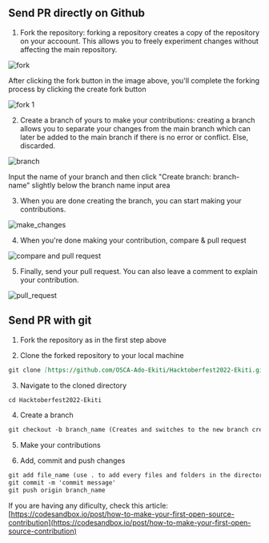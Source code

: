 ## Send PR directly on Github

1. Fork the repository: forking a repository creates a copy of the repository on your accoount. This allows you to freely experiment changes without affecting the main repository.

![fork](https://user-images.githubusercontent.com/53593233/195101076-015c4c34-fbdf-4836-9f00-2ec67a580962.PNG)

After clicking the fork button in the image above, you'll complete the forking process by clicking the create fork button

![fork 1](https://user-images.githubusercontent.com/53593233/195101682-ce023d2a-ffe1-4aaf-b837-eecfcfddb778.PNG)


2. Create a branch of yours to make your contributions: creating a branch allows you to separate your changes from the main branch which can later be added to the main branch if there is no error or conflict. Else, discarded.

![branch](https://user-images.githubusercontent.com/53593233/195101930-5bcc6a38-9fa6-477c-a702-86147296aeac.PNG)

Input the name of your branch and then click "Create branch: branch-name" slightly below the branch name input area


3. When you are done creating the branch, you can start making your contributions.

![make_changes](https://user-images.githubusercontent.com/53593233/195103019-b3aaa155-1316-4301-84b3-9f46dac7b0a6.PNG)


4. When you're done making your contribution, compare & pull request

![compare and pull request](https://user-images.githubusercontent.com/53593233/195103835-8a279c89-a0e9-4aa3-abec-df5ac30803a0.PNG)


5. Finally, send your pull request.
You can also leave a comment to explain your contribution.

![pull_request](https://user-images.githubusercontent.com/53593233/195104042-4b44473e-6292-4681-9b4e-ee422982ed14.PNG)


## Send PR with git

1. Fork the repository as in the first step above

2. Clone the forked repository to your local machine 

```markdown
git clone [https://github.com/OSCA-Ado-Ekiti/Hacktoberfest2022-Ekiti.git](https://github.com/OSCA-Ado-Ekiti/Hacktoberfest2022-Ekiti.git)
```

3. Navigate to the cloned directory

```markdown
cd Hacktoberfest2022-Ekiti
```

4. Create a branch 

```markdown
git checkout -b branch_name (Creates and switches to the new branch created)
```

5. Make your contributions 

6. Add, commit and push changes

```markdown
git add file_name (use . to add every files and folders in the directory)
git commit -m 'commit message' 
git push origin branch_name
```


If you are having any dificulty, check this article: [https://codesandbox.io/post/how-to-make-your-first-open-source-contribution](https://codesandbox.io/post/how-to-make-your-first-open-source-contribution)

